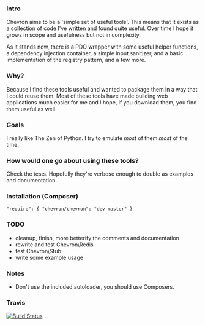 ### Intro

Chevron aims to be a 'simple set of useful tools'. This means that it
exists as a collection of code I've written and found quite useful. Over
time I hope it grows in scope and usefulness but not in complexity.

As it stands now, there is a PDO wrapper with some useful helper
functions, a dependency injection container, a simple input sanitizer,
and a basic implementation of the registry pattern, and a few more.

### Why?

Because I find these tools useful and wanted to package them in a way
that I could reuse them. Most of these tools have made building web
applications much easier for me and I hope, if you download them, you
find them useful as well.

### Goals

I really like The Zen of Python. I try to emulate *most* of them *most*
of the time.

### How would one go about using these tools?

Check the tests. Hopefully they're verbose enough to double as examples
and documentation.

### Installation (Composer)

	"require": { "chevron/chevron": "dev-master" }

### TODO

  - cleanup, finish, more betterify the comments and documentation
  - rewrite and test Chevron\Redis
  - test Chevron\Stub
  - write some example usage

### Notes

  - Don't use the included autoloader, you should use Composers.

### Travis

[![Build Status](https://travis-ci.org/henderjon/chevron.png)](https://travis-ci.org/henderjon/chevron)


